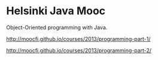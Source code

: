 # Helsinki Java Mooc

Object-Oriented programming with Java.

http://moocfi.github.io/courses/2013/programming-part-1/

http://moocfi.github.io/courses/2013/programming-part-2/
